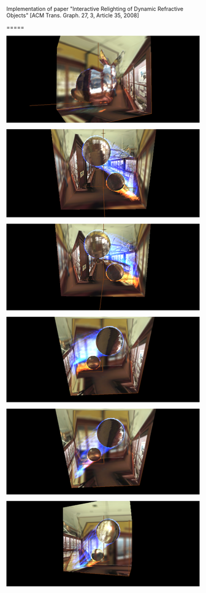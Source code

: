 Implementation of paper "Interactive Relighting of Dynamic Refractive Objects" [ACM Trans. Graph. 27, 3, Article 35, 2008]

=====

![bunny](/doc/bunnyres.png)

![ball1](/doc/ball1.png)

![ball2](/doc/ball2.png)

![ball3](/doc/ball3.png)

![ball4](/doc/ball4.png)

![ball5](/doc/ball5.png)


